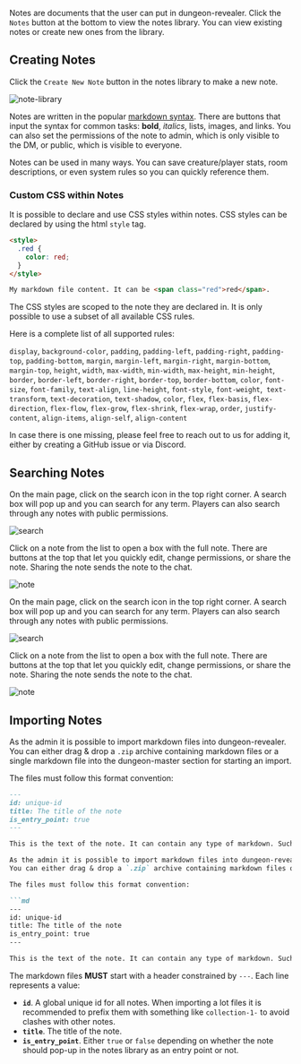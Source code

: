 Notes are documents that the user can put in dungeon-revealer. Click the `Notes` button at the bottom to view the notes library. You can view existing notes or create new ones from the library.

## Creating Notes

Click the `Create New Note` button in the notes library to make a new note.

![note-library](https://user-images.githubusercontent.com/9096667/87478741-e51d9c00-c5ef-11ea-867f-348e195b71d6.png)

Notes are written in the popular [markdown syntax](https://guides.github.com/features/mastering-markdown/). There are buttons that input the syntax for common tasks: **bold**, _italics_, lists, images, and links. You can also set the permissions of the note to admin, which is only visible to the DM, or public, which is visible to everyone.

Notes can be used in many ways. You can save creature/player stats, room descriptions, or even system rules so you can quickly reference them.

### Custom CSS within Notes

It is possible to declare and use CSS styles within notes. CSS styles can be declared by using the html `style` tag.

```html
<style>
  .red {
    color: red;
  }
</style>

My markdown file content. It can be <span class="red">red</span>.
```

The CSS styles are scoped to the note they are declared in. It is only possible to use a subset of all available CSS rules.

Here is a complete list of all supported rules:

`display`, `background-color`, `padding`, `padding-left`, `padding-right`, `padding-top`, `padding-bottom`, `margin`, `margin-left`, `margin-right`, `margin-bottom`, `margin-top`, `height`, `width`, `max-width`, `min-width`, `max-height`, `min-height`, `border`, `border-left`, `border-right`, `border-top`, `border-bottom`, `color`, `font-size`, `font-family`, `text-align`, `line-height`, `font-style`, `font-weight`,` text-transform`, `text-decoration`, `text-shadow`, `color`, `flex`, `flex-basis`, `flex-direction`, `flex-flow`, `flex-grow`, `flex-shrink`, `flex-wrap`, `order`, `justify-content`, `align-items`, `align-self`, `align-content`

In case there is one missing, please feel free to reach out to us for adding it, either by creating a GitHub issue or via Discord.

## Searching Notes

On the main page, click on the search icon in the top right corner. A search box will pop up and you can search for any term. Players can also search through any notes with public permissions.

![search](https://user-images.githubusercontent.com/9096667/87480101-4181bb00-c5f2-11ea-95f1-34a13e3c75f2.png)

Click on a note from the list to open a box with the full note. There are buttons at the top that let you quickly edit, change permissions, or share the note. Sharing the note sends the note to the chat.

![note](https://user-images.githubusercontent.com/9096667/87480109-434b7e80-c5f2-11ea-9d78-0e51fadf2196.png)

On the main page, click on the search icon in the top right corner. A search box will pop up and you can search for any term. Players can also search through any notes with public permissions.

![search](https://user-images.githubusercontent.com/9096667/87480101-4181bb00-c5f2-11ea-95f1-34a13e3c75f2.png)

Click on a note from the list to open a box with the full note. There are buttons at the top that let you quickly edit, change permissions, or share the note. Sharing the note sends the note to the chat.

![note](https://user-images.githubusercontent.com/9096667/87480109-434b7e80-c5f2-11ea-9d78-0e51fadf2196.png)

## Importing Notes

As the admin it is possible to import markdown files into dungeon-revealer.
You can either drag & drop a `.zip` archive containing markdown files or a single markdown file into the dungeon-master section for starting an import.

The files must follow this format convention:

```md
---
id: unique-id
title: The title of the note
is_entry_point: true
---

This is the text of the note. It can contain any type of markdown. Such as **bold text** or [links](http://google.de).

As the admin it is possible to import markdown files into dungeon-revealer.
You can either drag & drop a `.zip` archive containing markdown files or a single markdown file into the dungeon-master section for starting an import.

The files must follow this format convention:

```md
---
id: unique-id
title: The title of the note
is_entry_point: true
---

This is the text of the note. It can contain any type of markdown. Such as **bold text** or [links](http://google.de).
```

The markdown files **MUST** start with a header constrained by `---`.
Each line represents a value:

- **`id`**. A global unique id for all notes. When importing a lot files it is recommended to prefix them with something like `collection-1-` to avoid clashes with other notes.
- **`title`**. The title of the note.
- **`is_entry_point`**. Either `true` or `false` depending on whether the note should pop-up in the notes library as an entry point or not.
